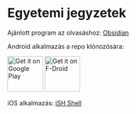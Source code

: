 # Egyetemi jegyzetek

Ajánlott program az olvasáshoz: [Obsidian](https://obsidian.md/)

Android alkalmazás a repo klónozósára:


[<img src="https://play.google.com/intl/en_us/badges/images/generic/en_badge_web_generic.png" alt="Get it on Google Play" height="80">](https://play.google.com/store/apps/details?id=com.manichord.mgit) 
[<img src="https://f-droid.org/badge/get-it-on.png" alt="Get it on F-Droid" height="80">](https://f-droid.org/packages/com.manichord.mgit)


iOS alkalmazás: [iSH Shell](https://apps.apple.com/us/app/ish-shell/id1436902243)
